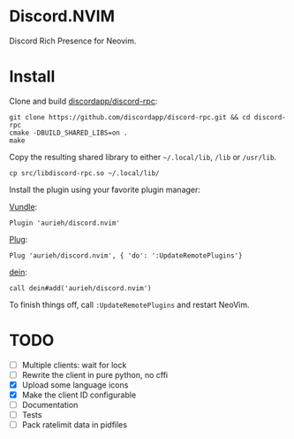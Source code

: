 # Discord.NVIM
Discord Rich Presence for Neovim.

# Install
Clone and build [discordapp/discord-rpc](https://github.com/discordapp/discord-rpc):
```
git clone https://github.com/discordapp/discord-rpc.git && cd discord-rpc
cmake -DBUILD_SHARED_LIBS=on .
make
```
Copy the resulting shared library to either `~/.local/lib`, `/lib` or `/usr/lib`.
```
cp src/libdiscord-rpc.so ~/.local/lib/
```
Install the plugin using your favorite plugin manager:

[Vundle](https://github.com/VundleVim/Vundle.vim):
```
Plugin 'aurieh/discord.nvim'
```
[Plug](https://github.com/junegunn/vim-plug):
```
Plug 'aurieh/discord.nvim', { 'do': ':UpdateRemotePlugins'}
```
[dein](https://github.com/Shougo/dein.vim):
```
call dein#add('aurieh/discord.nvim')
```
To finish things off, call `:UpdateRemotePlugins` and restart NeoVim.

# TODO
- [ ] Multiple clients: wait for lock
- [ ] Rewrite the client in pure python, no cffi
- [X] Upload some language icons
- [X] Make the client ID configurable
- [ ] Documentation
- [ ] Tests
- [ ] Pack ratelimit data in pidfiles
